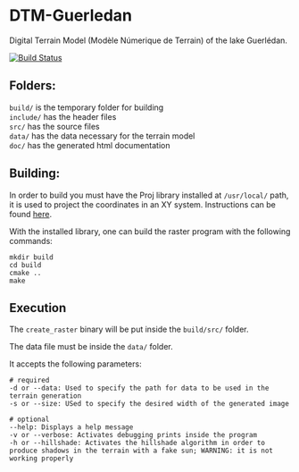 # DTM-Guerledan
Digital Terrain Model (Modèle Númerique de Terrain) of the lake Guerlédan.

[![Build Status](https://travis-ci.com/birromer/dtm-guerledan.svg?token=AsJ1AsSzkK7yk9VnTknt&branch=main)](https://travis-ci.com/github/birromer/dtm-guerledan)

## Folders:
`build/` is the temporary folder for building  
`include/` has the header files  
`src/` has the source files  
`data/` has the data necessary for the terrain model  
`doc/` has the generated html documentation  

## Building:
In order to build you must have the Proj library installed at `/usr/local/` path, it is used to project the coordinates in an XY system. Instructions can be found [here](https://proj.org/install.html#compilation-and-installation-from-source-code).

With the installed library, one can build the raster program with the following commands:

    mkdir build
    cd build
    cmake ..
    make
    
## Execution
The `create_raster` binary will be put inside the `build/src/` folder.

The data file must be inside the `data/` folder.

It accepts the following parameters:

    # required
    -d or --data: Used to specify the path for data to be used in the terrain generation
    -s or --size: USed to specify the desired width of the generated image

    # optional
    --help: Displays a help message
    -v or --verbose: Activates debugging prints inside the program
    -h or --hillshade: Activates the hillshade algorithm in order to produce shadows in the terrain with a fake sun; WARNING: it is not working properly
